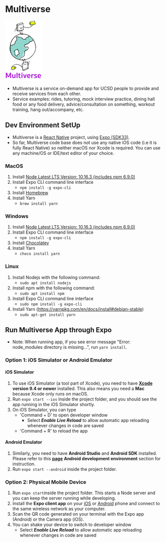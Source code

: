 # Multiverse
![alt text](./assets/icon.png)
* Multiverse is a service on-demand app for UCSD people to provide and receive services from each other.
* Service examples: rides, tutoring, mock interview practice, dining hall food or any food delivery, advice/consultation on something, workout training, hang out/accompany, etc.

## Dev Environment SetUp 
* Multiverse is a [React Native](https://facebook.github.io/react-native/docs/getting-started) project, using [Expo (SDK33)](https://docs.expo.io/versions/v33.0.0/).
* So far, Multiverse code base does not use any native iOS code (i.e it is fully React Native) so neither macOS nor Xcode is required. You can use any machine/OS or IDE/text editor of your choice.

### MacOS
1. Install [Node Latest LTS Version: 10.16.3 (includes npm 6.9.0)](https://nodejs.org/en/download/)
2. Install Expo CLI command line interface
   - `npm install -g expo-cli`
3. Install [Homebrew](https://brew.sh/)
4. Install Yarn
   - `brew install yarn`

### Windows
1. Install [Node Latest LTS Version: 10.16.3 (includes npm 6.9.0)](https://nodejs.org/en/download/)
2. Install Expo CLI command line interface
   - `npm install -g expo-cli`
3. Install [Chocolatey](https://chocolatey.org/install#installing-chocolatey)
4. Install Yarn
   - `choco install yarn`

### Linux
1. Install Nodejs with the following command:
   - `sudo apt install nodejs`
2. Install npm with the following command:
   - `sudo apt install npm`
3. Install Expo CLI command line interface
   - `sudo npm install -g expo-cli`
4. Install Yarn (https://yarnpkg.com/en/docs/install#debian-stable)
   - `sudo apt-get install yarn`

## Run Multiverse App through Expo
* Note: When running app, if you see error message "Error: node_modules directory is missing...", run `yarn install`.

### Option 1: iOS Simulator or Android Emulator
#### iOS Simulator
  1. To use iOS Simulator (a tool part of Xcode), you need to have [**Xcode**](https://apps.apple.com/us/app/xcode/id497799835?mt=12) **version 9.4 or newer** installed. This also means you need a **Mac** because Xcode only runs on macOS.
  2. Run `expo start --ios` inside the project folder, and you should see the app running in the iOS Simulator shortly. 
  3. On iOS Simulator, you can type
     - 'Command + D' to open developer window
       - Select ***Enable Live Reload*** to allow automatic app reloading whenever changes in code are saved
     - 'Command + R' to reload the app
#### Android Emulator
  1. Similarly, you need to have **Android Studio** and **Android SDK** installed. Please refer to this [**page**](https://facebook.github.io/react-native/docs/getting-started) **Android development environment** section for instruction.
  2. Run `expo start --android` inside the project folder.

### Option 2: Physical Mobile Device
  1. Run `expo start`inside the project folder. This starts a Node server and you can keep the server running while developing. 
  2. Install the **Expo client app** on your [iOS](https://apps.apple.com/us/app/expo-client/id982107779) or [Android](https://play.google.com/store/apps/details?id=host.exp.exponent) phone and connect to the same wireless network as your computer.
  3. Scan the QR code generated on your terminal with the Expo app (Android) or the Camera app (iOS).
  4. You can shake your device to switch to developer window
     - Select ***Enable Live Reload*** to allow automatic app reloading whenever changes in code are saved